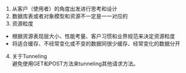1) 从客户（使用者）的角度出发进行思考和设计  
2) 数据库表或者对象模型和资源不一定是一一对应的  
3) 资源粒度  
- 根据资源表现层大小、性能考量、客户习惯和业界规范来决定资源粒度  
- 将适合缓存、不经常变化或不变的数据同很少缓存、经常变化的数据分开

4) 关于Tunneling  
避免使用GET和POST方法来tunneling其他请求方法。
